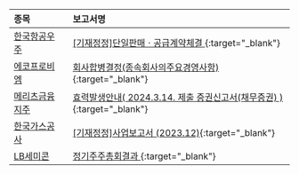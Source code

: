 | **종목** |      |**보고서명** |
| :------- | :--- |:----------- |
| [한국항공우주](/047810/#dart) | | [[기재정정]단일판매ㆍ공급계약체결              ](https://dart.fss.or.kr/dsaf001/main.do?rcpNo=20240326800003){:target="_blank"} |
| [에코프로비엠](/247540/#dart) | | [회사합병결정(종속회사의주요경영사항)              ](https://dart.fss.or.kr/dsaf001/main.do?rcpNo=20240326900002){:target="_blank"} |
| [메리츠금융지주](/138040/#dart) | | [효력발생안내( 2024.3.14. 제출 증권신고서(채무증권) )](https://dart.fss.or.kr/dsaf001/main.do?rcpNo=20240314100037){:target="_blank"} |
| [한국가스공사](/036460/#dart) | | [[기재정정]사업보고서 (2023.12)](https://dart.fss.or.kr/dsaf001/main.do?rcpNo=20240325000966){:target="_blank"} |
| [LB세미콘](/061970/#dart) | | [정기주주총회결과              ](https://dart.fss.or.kr/dsaf001/main.do?rcpNo=20240325901105){:target="_blank"} |